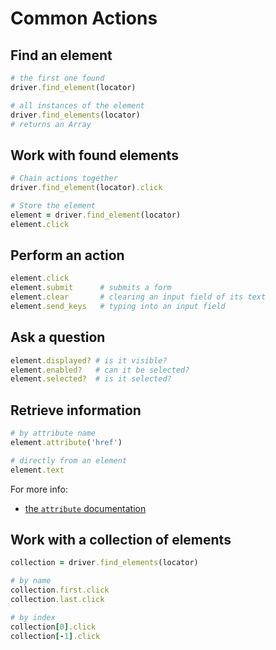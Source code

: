 # Common Actions

## Find an element

```ruby
# the first one found
driver.find_element(locator)

# all instances of the element
driver.find_elements(locator)
# returns an Array
```

## Work with found elements

```ruby
# Chain actions together
driver.find_element(locator).click

# Store the element
element = driver.find_element(locator)
element.click
```


## Perform an action
```ruby
element.click
element.submit      # submits a form
element.clear       # clearing an input field of its text
element.send_keys   # typing into an input field
```

## Ask a question
```ruby
element.displayed? # is it visible?
element.enabled?   # can it be selected?
element.selected?  # is it selected?
```

## Retrieve information

```ruby
# by attribute name
element.attribute('href')

# directly from an element
element.text
```

For more info:
+ [the `attribute` documentation](http://selenium.googlecode.com/git/docs/api/rb/Selenium/WebDriver/Element.html#attribute-instance_method)

## Work with a collection of elements
```ruby
collection = driver.find_elements(locator)

# by name
collection.first.click
collection.last.click

# by index
collection[0].click
collection[-1].click
```
